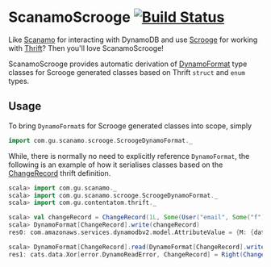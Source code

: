 ScanamoScrooge [![Build Status](https://travis-ci.org/guardian/scanamo-scrooge.svg?branch=master)](https://travis-ci.org/guardian/scanamo-scrooge)
==============

Like [Scanamo](https://github.com/guardian/scanamo) for interacting with DynamoDB and use
[Scrooge](https://github.com/twitter/scrooge) for working with [Thrift](https://thrift.apache.org/)?
Then you'll love ScanamoScrooge!

ScanamoScrooge provides automatic derivation of [DynamoFormat](https://guardian.github.io/scanamo/latest/api/#com.gu.scanamo.DynamoFormat)
type classes for Scrooge generated classes based on Thrift `struct` and `enum` types.

Usage
-----

To bring `DynamoFormat`s for Scrooge generated classes into scope, simply

```scala
import com.gu.scanamo.scrooge.ScroogeDynamoFormat._
```

While, there is normally no need to explicitly reference `DynamoFormat`, the following
 is an example of how it serialises classes based on the [ChangeRecord](https://github.com/guardian/content-atom/blob/master/thrift/src/main/thrift/shared.thrift)
 thrift definition.

```scala
scala> import com.gu.scanamo._
scala> import com.gu.scanamo.scrooge.ScroogeDynamoFormat._
scala> import com.gu.contentatom.thrift._

scala> val changeRecord = ChangeRecord(1L, Some(User("email", Some("f"), None)))
scala> DynamoFormat[ChangeRecord].write(changeRecord)
res0: com.amazonaws.services.dynamodbv2.model.AttributeValue = {M: {date={N: 1,}, user={M: {email={S: email,}, firstName={S: f,}, lastName=null},}},}

scala> DynamoFormat[ChangeRecord].read(DynamoFormat[ChangeRecord].write(changeRecord))
res1: cats.data.Xor[error.DynamoReadError, ChangeRecord] = Right(ChangeRecord(1,Some(User(email,Some(f),None))))
```
